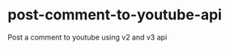 post-comment-to-youtube-api
===========================

Post a comment to youtube using v2 and v3 api
